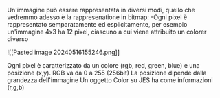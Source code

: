 Un'immagine può essere rappresentata in diversi modi, quello che vedremmo adesso è la rappresenatione in bitmap:
	-Ogni pixel è rappresentato semparatamente ed esplicitamente, per esempio un'immagine 4x3 ha 12 pixel, ciascuno a cui viene attribuito un colorer diverso
	
![[Pasted image 20240516155246.png]]

Ogni pixel è caratterizzato da un colore (rgb, red, green, blue) e una posizione (x,y).
RGB va da 0 a 255 (256bit)
La posizione dipende dalla grandezza dell'immagine
Un oggetto Color su JES ha come informazioni (r,g,b)
